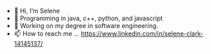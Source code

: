 - 👋 Hi, I’m Selene
- 👀 Programming in java, c++, python, and javascript
- 🌱 Working on my degree in software engineering.
- 📫 How to reach me ... https://www.linkedin.com/in/selene-clark-14145137/

<!---
seleneclark/seleneclark is a ✨ special ✨ repository because its `README.md` (this file) appears on your GitHub profile.
You can click the Preview link to take a look at your changes.
--->

